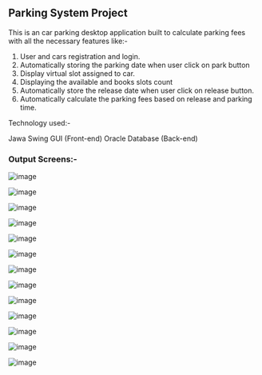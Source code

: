 ## Parking System Project

This is an car parking desktop application built to calculate parking fees with all the necessary features like:-

1. User and cars registration and login.
2. Automatically storing the parking date when user click on park button
3. Display virtual slot assigned to car.
4. Displaying the available and books slots count
5. Automatically store the release date when user click on release button.
6. Automatically calculate the parking fees based on release and parking time.

Technology used:-

Jawa Swing GUI (Front-end)
Oracle Database (Back-end)

### Output Screens:- 

![image](https://user-images.githubusercontent.com/35419746/103551074-d1346200-4ecf-11eb-8f99-63987b11490e.png)

![image](https://user-images.githubusercontent.com/35419746/103551186-ffb23d00-4ecf-11eb-84c0-edc99831731d.png)

![image](https://user-images.githubusercontent.com/35419746/103551202-0771e180-4ed0-11eb-9c59-876e9cf246e7.png)

![image](https://user-images.githubusercontent.com/35419746/103551222-0e005900-4ed0-11eb-844b-1396aba7ed76.png)

![image](https://user-images.githubusercontent.com/35419746/103551236-135da380-4ed0-11eb-9fdb-bc4cd8ce798e.png)

![image](https://user-images.githubusercontent.com/35419746/103551250-18baee00-4ed0-11eb-9797-02ae6895b0c7.png)

![image](https://user-images.githubusercontent.com/35419746/103551267-1eb0cf00-4ed0-11eb-933b-07b39bf4a497.png)

![image](https://user-images.githubusercontent.com/35419746/103551292-253f4680-4ed0-11eb-903b-d25b37b42dc6.png)

![image](https://user-images.githubusercontent.com/35419746/103551305-2a9c9100-4ed0-11eb-8e2b-cf3ceed7ec31.png)

![image](https://user-images.githubusercontent.com/35419746/103551323-2ff9db80-4ed0-11eb-89d0-a3bdb4e991da.png)

![image](https://user-images.githubusercontent.com/35419746/103551334-35572600-4ed0-11eb-9813-2d99372da837.png)

![image](https://user-images.githubusercontent.com/35419746/103551345-3a1bda00-4ed0-11eb-9016-14a51cb7fba9.png)

![image](https://user-images.githubusercontent.com/35419746/103551367-41db7e80-4ed0-11eb-9fac-94f8f4683c65.png)


